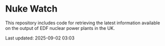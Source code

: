 # Nuke Watch

This repository includes code for retrieving the latest information available on the output of EDF nuclear power plants in the UK.

Last updated: 2025-09-02 03:03